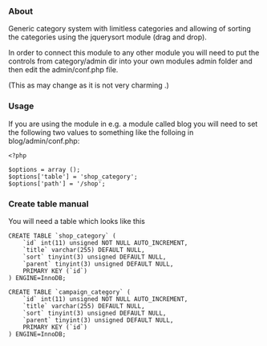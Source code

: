 ### About

Generic category system with limitless categories and allowing of 
sorting the categories using the jquerysort module (drag and drop). 

In order to connect this module to any other module you will need
to put the controls from category/admin dir into your own modules 
admin folder and then edit the admin/conf.php file. 

(This as may change as it is not very charming .)

### Usage

If you are using the module in e.g. a module called blog you 
will need to set the following two values to something like
the folloing in blog/admin/conf.php:

    <?php

    $options = array ();   
    $options['table'] = 'shop_category';
    $options['path'] = '/shop';


### Create table manual

You will need a table which looks like this

    CREATE TABLE `shop_category` (
        `id` int(11) unsigned NOT NULL AUTO_INCREMENT,
        `title` varchar(255) DEFAULT NULL,
        `sort` tinyint(3) unsigned DEFAULT NULL,
        `parent` tinyint(3) unsigned DEFAULT NULL,
        PRIMARY KEY (`id`)
    ) ENGINE=InnoDB;

    CREATE TABLE `campaign_category` (
        `id` int(11) unsigned NOT NULL AUTO_INCREMENT,
        `title` varchar(255) DEFAULT NULL,
        `sort` tinyint(3) unsigned DEFAULT NULL,
        `parent` tinyint(3) unsigned DEFAULT NULL,
        PRIMARY KEY (`id`)
    ) ENGINE=InnoDB;

